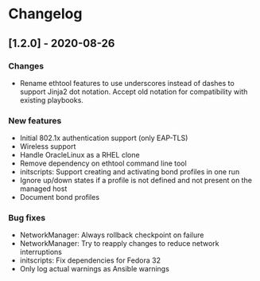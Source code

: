 Changelog
=========

[1.2.0] - 2020-08-26
--------------------

### Changes

- Rename ethtool features to use underscores instead of dashes to support
  Jinja2 dot notation. Accept old notation for compatibility with existing
  playbooks.

### New features

- Initial 802.1x authentication support (only EAP-TLS)
- Wireless support
- Handle OracleLinux as a RHEL clone
- Remove dependency on ethtool command line tool
- initscripts: Support creating and activating bond profiles in one run
- Ignore up/down states if a profile is not defined and not present on the
  managed host
- Document bond profiles

### Bug fixes

- NetworkManager: Always rollback checkpoint on failure
- NetworkManager: Try to reapply changes to reduce network interruptions
- initscripts: Fix dependencies for Fedora 32
- Only log actual warnings as Ansible warnings
